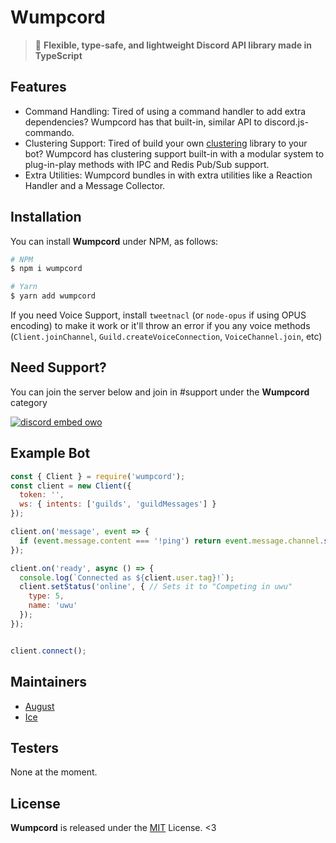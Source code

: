 # Wumpcord
> :rowboat: **Flexible, type-safe, and lightweight Discord API library made in TypeScript**

## Features
- Command Handling: Tired of using a command handler to add extra dependencies? Wumpcord has that built-in, similar API to discord.js-commando.
- Clustering Support: Tired of build your own [clustering](https://nodejs.org/api/cluster.html) library to your bot? Wumpcord has clustering support built-in with a modular system to plug-in-play methods with IPC and Redis Pub/Sub support.
- Extra Utilities: Wumpcord bundles in with extra utilities like a Reaction Handler and a Message Collector.

## Installation
You can install **Wumpcord** under NPM, as follows:

```sh
# NPM
$ npm i wumpcord

# Yarn
$ yarn add wumpcord
```

If you need Voice Support, install `tweetnacl` (or `node-opus` if using OPUS encoding) to make it work or it'll throw an error if you any voice methods (`Client.joinChannel`, `Guild.createVoiceConnection`, `VoiceChannel.join`, etc)

## Need Support?
You can join the server below and join in #support under the **Wumpcord** category

[![discord embed owo](https://discord.com/api/v8/guilds/382725233695522816/widget.png?style=banner3)](https://discord.gg/JjHGR6vhcG)

## Example Bot
```js
const { Client } = require('wumpcord');
const client = new Client({
  token: '',
  ws: { intents: ['guilds', 'guildMessages'] }
});

client.on('message', event => {
  if (event.message.content === '!ping') return event.message.channel.send('henlo world');
});

client.on('ready', async () => {
  console.log(`Connected as ${client.user.tag}!`);
  client.setStatus('online', { // Sets it to "Competing in uwu"
    type: 5,
    name: 'uwu'
  });
});


client.connect();
```

## Maintainers
- [August](https://floofy.dev)
- [Ice](https://github.com/IceeMC)

## Testers
None at the moment.

## License
**Wumpcord** is released under the [MIT](/LICENSE) License. <3
